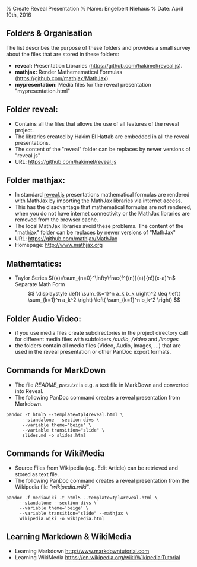 % Create Reveal Presentation
% Name: Engelbert Niehaus
% Date: April 10th, 2016


Folders & Organisation
----------------------

The list describes the purpose of these folders and
provides a small survey about the files that are stored in these folders:

* <b>reveal:</b> Presentation Libraries (<https://github.com/hakimel/reveal.js>).
* <b>mathjax:</b> Render Mathemematical Formulas (<https://github.com/mathjax/MathJax>).
* <b>mypresentation:</b> Media files for the reveal presentation "mypresentation.html"


Folder reveal:
-------------

* Contains all the files that allows the use of all features of the reveal
project.
* The libraries created by Hakim El Hattab are embedded in all the reveal
presentations.
* The content of the "reveal" folder can be replaces by newer versions
of "reveal.js"
* URL: <https://github.com/hakimel/reveal.js>

Folder  mathjax:
----------------

* In standard [reveal.js](https://github.com/hakimel/reveal.js) presentations mathematical formulas are rendered
with MathJax by importing the MathJax libraries via internet access.
* This has the disadvantage that mathematical formulas are not rendered, when you
do not have internet connectivity or the MathJax libraries are removed from the
browser cache.
* The local MathJax libraries avoid these problems.
The content of the "mathjax" folder can be replaces by newer versions
of "MathJax"
* URL: <https://github.com/mathjax/MathJax>
* Homepage: <http://www.mathjax.org>

Mathemtatics:
-------------
* Taylor Series $f(x)=\sum_{n=0}^\infty\frac{f^{(n)}(a)}{n!}(x-a)^n$   
Separate Math Form
$$ \displaystyle  \left( \sum_{k=1}^n a_k b_k \right)^2 \leq \left( \sum_{k=1}^n a_k^2 \right) \left( \sum_{k=1}^n b_k^2 \right) $$

Folder Audio Video:
----------------------
* if you use media files create subdirectories in the project directory call for different media files with
  subfolders _/audio_, _/video_ and _/images_
* the folders contain all media files (Video, Audio, Images, ...) that are used in the reveal presentation
  or other PanDoc export formats.

Commands for MarkDown
---------------------

* The file *README_pres.txt* is e.g. a text file in MarkDown and converted into Reveal.
* The following PanDoc command creates a reveal presentation from Markdown.

```
pandoc -t html5 --template=tpl4reveal.html \
      --standalone --section-divs \
      --variable theme='beige' \
      --variable transition="slide" \
      slides.md -o slides.html
```

Commands for WikiMedia
----------------------

* Source Files from Wikipedia (e.g. Edit Article) can be retrieved and stored as text file.
* The following PanDoc command creates a reveal presentation from the Wikipedia file _"wikipedia.wiki"_.

```
pandoc -f mediawiki -t html5 --template=tpl4reveal.html \
     --standalone --section-divs \
     --variable theme='beige' \
     --variable transition="slide" --mathjax \
     wikipedia.wiki -o wikipedia.html
```

Learning Markdown & WikiMedia
-----------------------------

* Learning Markdown <http://www.markdowntutorial.com>
* Learning WikiMedia <https://en.wikipedia.org/wiki/Wikipedia:Tutorial>
